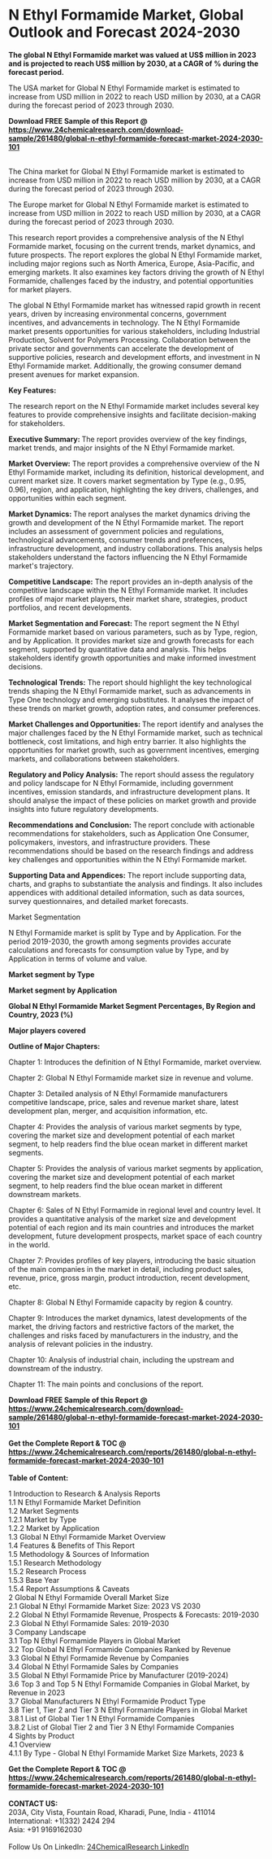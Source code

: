 <h1>N Ethyl Formamide Market, Global Outlook and Forecast 2024-2030</h1><p><strong>The global N Ethyl Formamide market was valued at US$ million in 2023 and is projected to reach US$ million by 2030, at a CAGR of % during the forecast period.</strong></p><p>
</p><p>The USA market for Global N Ethyl Formamide market is estimated to increase from USD million in 2022 to reach USD million by 2030, at a CAGR during the forecast period of 2023 through 2030.</p><div><b>Download FREE Sample of this Report @ 
            <a href="https://www.24chemicalresearch.com/download-sample/261480/global-n-ethyl-formamide-forecast-market-2024-2030-101">
            https://www.24chemicalresearch.com/download-sample/261480/global-n-ethyl-formamide-forecast-market-2024-2030-101</a></b></div><br><p>
</p><p>The China market for Global N Ethyl Formamide market is estimated to increase from USD million in 2022 to reach USD million by 2030, at a CAGR during the forecast period of 2023 through 2030.</p><p>
</p><p>The Europe market for Global N Ethyl Formamide market is estimated to increase from USD million in 2022 to reach USD million by 2030, at a CAGR during the forecast period of 2023 through 2030.</p><p>
</p><p>This research report provides a comprehensive analysis of the N Ethyl Formamide market, focusing on the current trends, market dynamics, and future prospects. The report explores the global N Ethyl Formamide market, including major regions such as North America, Europe, Asia-Pacific, and emerging markets. It also examines key factors driving the growth of N Ethyl Formamide, challenges faced by the industry, and potential opportunities for market players.</p><p>
The global N Ethyl Formamide market has witnessed rapid growth in recent years, driven by increasing environmental concerns, government incentives, and advancements in technology. The N Ethyl Formamide market presents opportunities for various stakeholders, including Industrial Production, Solvent for Polymers Processing. Collaboration between the private sector and governments can accelerate the development of supportive policies, research and development efforts, and investment in N Ethyl Formamide market. Additionally, the growing consumer demand present avenues for market expansion.</p><p>
<strong>Key Features:</strong></p><p>
The research report on the N Ethyl Formamide market includes several key features to provide comprehensive insights and facilitate decision-making for stakeholders.</p><p>
<strong>Executive Summary: </strong>The report provides overview of the key findings, market trends, and major insights of the N Ethyl Formamide market.</p><p>
<strong>Market Overview:</strong> The report provides a comprehensive overview of the N Ethyl Formamide market, including its definition, historical development, and current market size. It covers market segmentation by Type (e.g., 0.95, 0.96), region, and application, highlighting the key drivers, challenges, and opportunities within each segment.</p><p>
<strong>Market Dynamics: </strong>The report analyses the market dynamics driving the growth and development of the N Ethyl Formamide market. The report includes an assessment of government policies and regulations, technological advancements, consumer trends and preferences, infrastructure development, and industry collaborations. This analysis helps stakeholders understand the factors influencing the N Ethyl Formamide market's trajectory.</p><p>
<strong>Competitive Landscape:</strong> The report provides an in-depth analysis of the competitive landscape within the N Ethyl Formamide market. It includes profiles of major market players, their market share, strategies, product portfolios, and recent developments.</p><p>
<strong>Market Segmentation and Forecast: </strong>The report segment the N Ethyl Formamide market based on various parameters, such as by Type, region, and by Application. It provides market size and growth forecasts for each segment, supported by quantitative data and analysis. This helps stakeholders identify growth opportunities and make informed investment decisions.</p><p>
<strong>Technological Trends:</strong> The report should highlight the key technological trends shaping the N Ethyl Formamide market, such as advancements in Type One technology and emerging substitutes. It analyses the impact of these trends on market growth, adoption rates, and consumer preferences.</p><p>
<strong>Market Challenges and Opportunities: </strong>The report identify and analyses the major challenges faced by the N Ethyl Formamide market, such as technical bottleneck, cost limitations, and high entry barrier. It also highlights the opportunities for market growth, such as government incentives, emerging markets, and collaborations between stakeholders.</p><p>
<strong>Regulatory and Policy Analysis:</strong> The report should assess the regulatory and policy landscape for N Ethyl Formamide, including government incentives, emission standards, and infrastructure development plans. It should analyse the impact of these policies on market growth and provide insights into future regulatory developments.</p><p>
<strong>Recommendations and Conclusion:</strong> The report conclude with actionable recommendations for stakeholders, such as Application One Consumer, policymakers, investors, and infrastructure providers. These recommendations should be based on the research findings and address key challenges and opportunities within the N Ethyl Formamide market.</p><p>
<strong>Supporting Data and Appendices:</strong> The report include supporting data, charts, and graphs to substantiate the analysis and findings. It also includes appendices with additional detailed information, such as data sources, survey questionnaires, and detailed market forecasts.</p><p>
Market Segmentation</p><p>
N Ethyl Formamide market is split by Type and by Application. For the period 2019-2030, the growth among segments provides accurate calculations and forecasts for consumption value by Type, and by Application in terms of volume and value.</p><p>
<strong>Market segment by Type</strong></p><p>
</p><p>
</p><p><strong>Market segment by Application</strong></p><p>
</p><p>
</p><p><strong>Global N Ethyl Formamide Market Segment Percentages, By Region and Country, 2023 (%)</strong></p><p>
</p><p>
</p><p><strong>Major players covered</strong></p><p>
</p><p>
</p><p><strong>Outline of Major Chapters:</strong></p><p>
Chapter 1: Introduces the definition of N Ethyl Formamide, market overview.</p><p>
Chapter 2: Global N Ethyl Formamide market size in revenue and volume.</p><p>
Chapter 3: Detailed analysis of N Ethyl Formamide manufacturers competitive landscape, price, sales and revenue market share, latest development plan, merger, and acquisition information, etc.</p><p>
Chapter 4: Provides the analysis of various market segments by type, covering the market size and development potential of each market segment, to help readers find the blue ocean market in different market segments.</p><p>
Chapter 5: Provides the analysis of various market segments by application, covering the market size and development potential of each market segment, to help readers find the blue ocean market in different downstream markets.</p><p>
Chapter 6: Sales of N Ethyl Formamide in regional level and country level. It provides a quantitative analysis of the market size and development potential of each region and its main countries and introduces the market development, future development prospects, market space of each country in the world.</p><p>
Chapter 7: Provides profiles of key players, introducing the basic situation of the main companies in the market in detail, including product sales, revenue, price, gross margin, product introduction, recent development, etc.</p><p>
Chapter 8: Global N Ethyl Formamide capacity by region &amp; country.</p><p>
Chapter 9: Introduces the market dynamics, latest developments of the market, the driving factors and restrictive factors of the market, the challenges and risks faced by manufacturers in the industry, and the analysis of relevant policies in the industry.</p><p>
Chapter 10: Analysis of industrial chain, including the upstream and downstream of the industry.</p><p>
Chapter 11: The main points and conclusions of the report.</p><div><b>Download FREE Sample of this Report @ 
            <a href="https://www.24chemicalresearch.com/download-sample/261480/global-n-ethyl-formamide-forecast-market-2024-2030-101">
            https://www.24chemicalresearch.com/download-sample/261480/global-n-ethyl-formamide-forecast-market-2024-2030-101</a></b></div><br><div><b>Get the Complete Report & TOC @ 
            <a href="https://www.24chemicalresearch.com/reports/261480/global-n-ethyl-formamide-forecast-market-2024-2030-101">
            https://www.24chemicalresearch.com/reports/261480/global-n-ethyl-formamide-forecast-market-2024-2030-101</a></b></div><br>
            <b>Table of Content:</b><p>1 Introduction to Research & Analysis Reports<br />
    1.1 N Ethyl Formamide Market Definition<br />
    1.2 Market Segments<br />
        1.2.1 Market by Type<br />
        1.2.2 Market by Application<br />
    1.3 Global N Ethyl Formamide Market Overview<br />
    1.4 Features & Benefits of This Report<br />
    1.5 Methodology & Sources of Information<br />
        1.5.1 Research Methodology<br />
        1.5.2 Research Process<br />
        1.5.3 Base Year<br />
        1.5.4 Report Assumptions & Caveats<br />
2 Global N Ethyl Formamide Overall Market Size<br />
    2.1 Global N Ethyl Formamide Market Size: 2023 VS 2030<br />
    2.2 Global N Ethyl Formamide Revenue, Prospects & Forecasts: 2019-2030<br />
    2.3 Global N Ethyl Formamide Sales: 2019-2030<br />
3 Company Landscape<br />
    3.1 Top N Ethyl Formamide Players in Global Market<br />
    3.2 Top Global N Ethyl Formamide Companies Ranked by Revenue<br />
    3.3 Global N Ethyl Formamide Revenue by Companies<br />
    3.4 Global N Ethyl Formamide Sales by Companies<br />
    3.5 Global N Ethyl Formamide Price by Manufacturer (2019-2024)<br />
    3.6 Top 3 and Top 5 N Ethyl Formamide Companies in Global Market, by Revenue in 2023<br />
    3.7 Global Manufacturers N Ethyl Formamide Product Type<br />
    3.8 Tier 1, Tier 2 and Tier 3 N Ethyl Formamide Players in Global Market<br />
        3.8.1 List of Global Tier 1 N Ethyl Formamide Companies<br />
        3.8.2 List of Global Tier 2 and Tier 3 N Ethyl Formamide Companies<br />
4 Sights by Product<br />
    4.1 Overview<br />
        4.1.1 By Type - Global N Ethyl Formamide Market Size Markets, 2023 &</p><div><b>Get the Complete Report & TOC @ 
            <a href="https://www.24chemicalresearch.com/reports/261480/global-n-ethyl-formamide-forecast-market-2024-2030-101">
            https://www.24chemicalresearch.com/reports/261480/global-n-ethyl-formamide-forecast-market-2024-2030-101</a></b></div><br><b>CONTACT US:</b><br>
            203A, City Vista, Fountain Road, Kharadi, Pune, India - 411014<br>
            International: +1(332) 2424 294<br>
            Asia: +91 9169162030 <br><br>
            Follow Us On LinkedIn: <a href="https://www.linkedin.com/company/24chemicalresearch/">24ChemicalResearch LinkedIn</a>